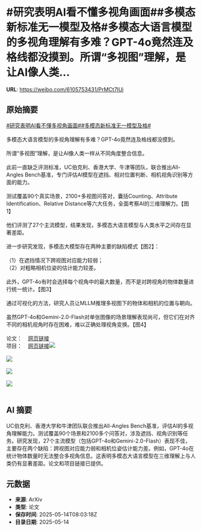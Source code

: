 # #研究表明AI看不懂多视角画面##多模态新标准无一模型及格#多模态大语言模型的多视角理解有多难？GPT-4o竟然连及格线都没摸到。所谓“多视图”理解，是让AI像人类...

**URL**: https://weibo.com/6105753431/PrMCt7lUi

## 原始摘要

<a href="https://m.weibo.cn/search?containerid=231522type%3D1%26t%3D10%26q%3D%23%E7%A0%94%E7%A9%B6%E8%A1%A8%E6%98%8EAI%E7%9C%8B%E4%B8%8D%E6%87%82%E5%A4%9A%E8%A7%86%E8%A7%92%E7%94%BB%E9%9D%A2%23&amp;extparam=%23%E7%A0%94%E7%A9%B6%E8%A1%A8%E6%98%8EAI%E7%9C%8B%E4%B8%8D%E6%87%82%E5%A4%9A%E8%A7%86%E8%A7%92%E7%94%BB%E9%9D%A2%23" data-hide=""><span class="surl-text">#研究表明AI看不懂多视角画面#</span></a><a href="https://m.weibo.cn/search?containerid=231522type%3D1%26t%3D10%26q%3D%23%E5%A4%9A%E6%A8%A1%E6%80%81%E6%96%B0%E6%A0%87%E5%87%86%E6%97%A0%E4%B8%80%E6%A8%A1%E5%9E%8B%E5%8F%8A%E6%A0%BC%23&amp;extparam=%23%E5%A4%9A%E6%A8%A1%E6%80%81%E6%96%B0%E6%A0%87%E5%87%86%E6%97%A0%E4%B8%80%E6%A8%A1%E5%9E%8B%E5%8F%8A%E6%A0%BC%23" data-hide=""><span class="surl-text">#多模态新标准无一模型及格#</span></a><br><br>多模态大语言模型的多视角理解有多难？GPT-4o竟然连及格线都没摸到。<br><br>所谓“多视图”理解，是让AI像人类一样从不同角度整合信息。<br><br>此前一直缺乏评测标准，UC伯克利、香港大学、牛津等团队，联合推出All-Angles Bench基准，专门评估AI模型在遮挡、相对位置判断、相机视角识别等方面的能力。<br><br>测试覆盖90个真实场景，2100+多视图问答对，囊括Counting、Attribute Identification、Relative Distance等六大任务，全面考察AI的三维理解力。【图1】<br><br>他们评测了27个主流模型，结果发现，多模态大语言模型与人类水平之间存在显著差距。<br><br>进一步研究发现，多模态大模型存在两种主要的缺陷模式【图2】：<br><br>（1）在遮挡情况下跨视图对应能力较弱；<br>（2）对粗略相机位姿的估计能力较差。<br><br>此外，GPT-4o有时会选择每个视角中的最大数量，而不是对跨视角的物体数量进行统一统计。【图3】<br><br>通过可视化的方法，研究人员让MLLM推理多视图下的物体和相机的位置与朝向。<br><br>虽然GPT-4o和Gemini-2.0-Flash对单张图像的场景理解表现尚可，但它们在对齐不同的相机视角时存在困难，难以正确处理视角变换。【图4】<br><br>论文：<a href="https://weibo.cn/sinaurl?u=https%3A%2F%2Farxiv.org%2Fabs%2F2504.15280" data-hide=""><span class="url-icon"><img style="width: 1rem;height: 1rem" src="https://h5.sinaimg.cn/upload/2015/09/25/3/timeline_card_small_web_default.png" referrerpolicy="no-referrer"></span><span class="surl-text">网页链接</span></a><br>项目：<a href="https://weibo.cn/sinaurl?u=https%3A%2F%2Fdanielchyeh.github.io%2FAll-Angles-Bench%2F" data-hide=""><span class="url-icon"><img style="width: 1rem;height: 1rem" src="https://h5.sinaimg.cn/upload/2015/09/25/3/timeline_card_small_web_default.png" referrerpolicy="no-referrer"></span><span class="surl-text">网页链接</span></a><img style="" src="https://tvax3.sinaimg.cn/large/006Fd7o3gy1i1f0nz31pyj30z90c0k62.jpg" referrerpolicy="no-referrer"><br><br><img style="" src="https://tvax3.sinaimg.cn/large/006Fd7o3gy1i1f0omufssj30z90dtdxf.jpg" referrerpolicy="no-referrer"><br><br><img style="" src="https://tvax2.sinaimg.cn/large/006Fd7o3gy1i1f0pze66jj30zk0q21kx.jpg" referrerpolicy="no-referrer"><br><br><img style="" src="https://tvax2.sinaimg.cn/large/006Fd7o3gy1i1f0r1gugoj30zk0dh4er.jpg" referrerpolicy="no-referrer"><br><br>

## AI 摘要

UC伯克利、香港大学和牛津团队联合推出All-Angles Bench基准，评估AI的多视角理解能力。测试覆盖90个场景和2100多个问答对，涉及遮挡、视角识别等任务。研究发现，27个主流模型（包括GPT-4o和Gemini-2.0-Flash）表现不佳，主要存在两个缺陷：跨视图对应能力弱和相机位姿估计能力差。例如，GPT-4o在统计物体数量时无法整合多视角信息。这表明多模态大语言模型在三维理解上与人类仍有显著差距。论文和项目链接已提供。

## 元数据

- **来源**: ArXiv
- **类型**: 论文
- **保存时间**: 2025-05-14T08:03:18Z
- **目录日期**: 2025-05-14
